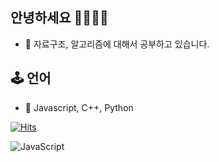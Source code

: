 ## 안녕하세요 👋👋👋👋

- 🎒 자료구조, 알고리즘에 대해서 공부하고 있습니다.



## 🕹️ 언어
- 🤔 Javascript, C++, Python

[![Hits](https://hits.seeyoufarm.com/api/count/incr/badge.svg?url=https%3A%2F%2Fgithub.com%2FDongubak&count_bg=%2379C83D&title_bg=%23555555&icon=&icon_color=%23E7E7E7&title=hits&edge_flat=false)](https://hits.seeyoufarm.com)

![JavaScript](https://img.shields.io/badge/JavaScript-007396.svg?&style=for-the-badge&logo=JavaScript&logoColor=white)

